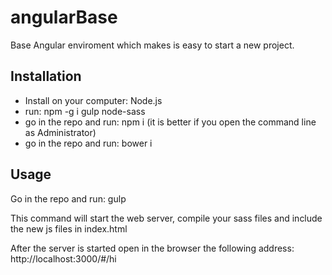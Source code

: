 # angularBase

Base Angular enviroment which makes is easy to start a new project.

## Installation
- Install on your computer: Node.js
- run: npm -g i gulp node-sass
- go in the repo and run: npm i (it is better if you open the command line as Administrator)
- go in the repo and run: bower i
 
## Usage
Go in the repo and run: gulp

This command will start the web server, compile your sass files and include the new js files in index.html

After the server is started open in the browser the following address: http://localhost:3000/#/hi